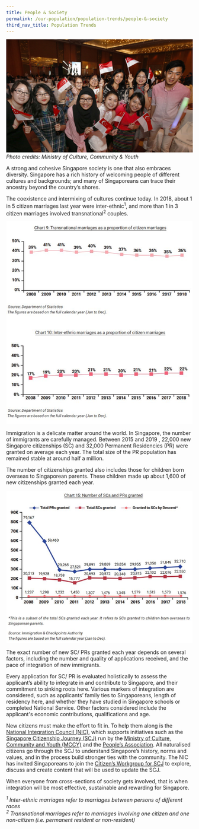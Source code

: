 ```yaml
---
title: People & Society
permalink: /our-population/population-trends/people-&-society
third_nav_title: Population Trends
---
```


![Image by MCCY](/images/stock-image-21.jpg)
*Photo credits: Ministry of Culture, Community & Youth*

A strong and cohesive Singapore society is one that also embraces diversity. Singapore has a rich history of welcoming people of different cultures and backgrounds; and many of Singaporeans can trace their ancestry beyond the country’s shores.

The coexistence and intermixing of cultures continue today. In 2018, about 1 in 5 citizen marriages last year were inter-ethnic<sup>1</sup>, and more than 1 in 3 citizen marriages involved transnational<sup>2</sup> couples.

![Inter-ethnic and transnationl marriages](/images/transnational-inter-ethnic-charts.JPG)

Immigration is a delicate matter around the world. In Singapore, the number of immigrants are carefully managed. Between 2015 and 2019 , 22,000 new Singapore citizenships (SC) and 32,000 Permanent Residencies (PR) were granted on average each year. The total size of the PR population has remained stable at around half a million. 

The number of citizenships granted also includes those for children born overseas to Singaporean parents. These children made up about 1,600 of new citizenships granted each year. 

![Number of SCs and PRs granted](/images/chart-15-1.JPG)

The exact number of new SC/ PRs granted each year depends on several factors, including the number and quality of applications received, and the pace of integration of new immigrants. 

Every application for SC/ PR is evaluated holistically to assess the applicant’s ability to integrate in and contribute to Singapore, and their commitment to sinking roots here. Various markers of integration are considered, such as applicants’ family ties to Singaporeans, length of residency here, and whether they have studied in Singapore schools or completed National Service. Other factors considered include the applicant's economic contributions, qualifications and age.

New citizens must make the effort to fit in. To help them along is the [National Integration Council (NIC)](https://www.nationalintegrationcouncil.gov.sg/), which supports initiatives such as the [Singapore Citizenship Journey (SCJ)](https://www.nationalintegrationcouncil.gov.sg/citizenship/singapore-citizenship-journey) run by the [Ministry of Culture, Community and Youth (MCCY)](https://www.mccy.gov.sg/) and the [People’s Association](https://www.pa.gov.sg/). All naturalised citizens go through the SCJ to understand Singapore’s history, norms and values, and in the process build stronger ties with the community. The NIC has invited Singaporeans to join the [Citizen’s Workgroup for SCJ](https://www.mccy.gov.sg/sector/initiatives/citizens-workgroup-for-singapore-citizenship-journey) to explore, discuss and create content that will be used to update the SCJ.

When everyone from cross-sections of society gets involved, that is when integration will be most effective, sustainable and rewarding for Singapore.


*<sup>1</sup> Inter-ethnic marriages refer to marriages between persons of different races*  
*<sup>2</sup> Transnational marriages refer to marriages involving one citizen and one non-citizen (i.e. permanent resident or non-resident)*
